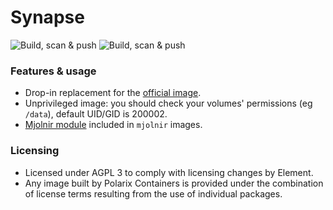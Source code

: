 # Synapse

![Build, scan & push](https://github.com/Polarix-Containers/synapse/actions/workflows/build-latest.yml/badge.svg)
![Build, scan & push](https://github.com/Polarix-Containers/synapse/actions/workflows/build-rc.yml/badge.svg)

### Features & usage
- Drop-in replacement for the [official image](https://github.com/element-hq/synapse/tree/develop/docker).
- Unprivileged image: you should check your volumes' permissions (eg `/data`), default UID/GID is 200002.
- [Mjolnir module](https://github.com/matrix-org/mjolnir/blob/main/docs/synapse_module.md) included in `mjolnir` images.

### Licensing
- Licensed under AGPL 3 to comply with licensing changes by Element.
- Any image built by Polarix Containers is provided under the combination of license terms resulting from the use of individual packages.
